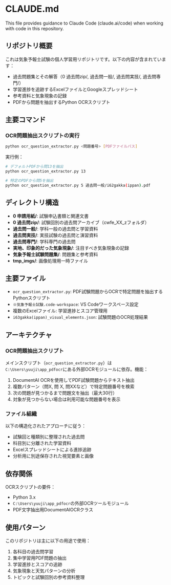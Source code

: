 
# CLAUDE.md

This file provides guidance to Claude Code (claude.ai/code) when working with code in this repository.

## リポジトリ概要

これは気象予報士試験の個人学習用リポジトリです。以下の内容が含まれています：

- 過去問題集とその解答（0 過去問zip/, 過去問一般/, 過去問実技/, 過去問専門/）
- 学習進捗を追跡するExcelファイルとGoogleスプレッドシート
- 参考資料と気象現象の記録
- PDFから問題を抽出するPython OCRスクリプト

## 主要コマンド

### OCR問題抽出スクリプトの実行
```bash
python ocr_question_extractor.py <問題番号> [PDFファイルパス]
```

実行例：
```bash
# デフォルトPDFから問13を抽出
python ocr_question_extractor.py 13

# 特定のPDFから問5を抽出
python ocr_question_extractor.py 5 過去問一般/i62gakka(ippan).pdf
```

## ディレクトリ構造

- **0 申請用紙/**: 試験申込書類と関連文書
- **0 過去問zip/**: 試験回別の過去問アーカイブ（cwfe_XX_zフォルダ）
- **過去問一般/**: 学科一般の過去問と学習資料
- **過去問実技/**: 実技試験の過去問と演習資料
- **過去問専門/**: 学科専門の過去問
- **実地、印象的だった気象現象/**: 注目すべき気象現象の記録
- **気象予報士試験問題集/**: 問題集と参考資料
- **tmp_imgs/**: 画像処理用一時ファイル

## 主要ファイル

- `ocr_question_extractor.py`: PDF試験問題からOCRで特定問題を抽出するPythonスクリプト
- `※気象予報士試験.code-workspace`: VS Codeワークスペース設定
- 複数のExcelファイル: 学習進捗とスコア管理用
- `i63gakka(ippan)_visual_elements.json`: 試験問題のOCR処理結果

## アーキテクチャ

### OCR問題抽出スクリプト
メインスクリプト（`ocr_question_extractor.py`）は`C:\Users\yuuji\app_pdfocr`にある外部OCRモジュールに依存。機能：

1. DocumentAI OCRを使用してPDF試験問題からテキスト抽出
2. 複数パターン（問X, 問 X, 問XXなど）で特定問題番号を検索
3. 次の問題が見つかるまで問題文を抽出（最大30行）
4. 対象が見つからない場合は利用可能な問題番号を表示

### ファイル組織
以下の構造化されたアプローチに従う：
- 試験回と種類別に整理された過去問
- 科目別に分離された学習資料
- Excelスプレッドシートによる進捗追跡
- 分析用に別途保存された視覚要素と画像

## 依存関係

OCRスクリプトの要件：
- Python 3.x
- `C:\Users\yuuji\app_pdfocr`の外部OCRツールモジュール
- PDF文字抽出用DocumentAIOCRクラス

## 使用パターン

このリポジトリは主に以下の用途で使用：
1. 各科目の過去問学習
2. 集中学習用PDF問題の抽出
3. 学習進捗とスコアの追跡
4. 気象現象と天気パターンの分析
5. トピックと試験回別の参考資料整理